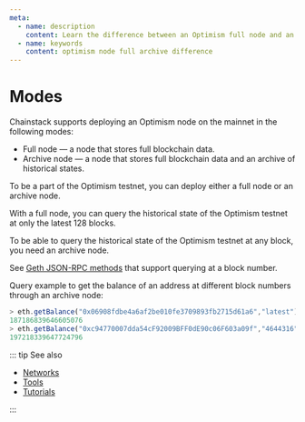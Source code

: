 ```yaml
---
meta:
  - name: description
    content: Learn the difference between an Optimism full node and an Optimism archive node. Run sample commands to see the difference.
  - name: keywords
    content: optimism node full archive difference
---
```


# Modes

Chainstack supports deploying an Optimism node on the mainnet in the following modes:

* Full node — a node that stores full blockchain data.
* Archive node — a node that stores full blockchain data and an archive of historical states.

To be a part of the Optimism testnet, you can deploy either a full node or an archive node.

With a full node, you can query the historical state of the Optimism testnet at only the latest 128 blocks.

To be able to query the historical state of the Optimism testnet at any block, you need an archive node.

See [Geth JSON-RPC methods](https://eth.wiki/json-rpc/API#the-default-block-parameter) that support querying at a block number.

Query example to get the balance of an address at different block numbers through an archive node:

``` js
> eth.getBalance("0x06908fdbe4a6af2be010fe3709893fb2715d61a6","latest")
187186839646605076
> eth.getBalance("0xc94770007dda54cF92009BFF0dE90c06F603a09f","4644316")
197218339647724796
```

::: tip See also

* [Networks](/operations/optimism/networks)
* [Tools](/operations/optimism/tools)
* [Tutorials](/tutorials/optimism/)

:::
